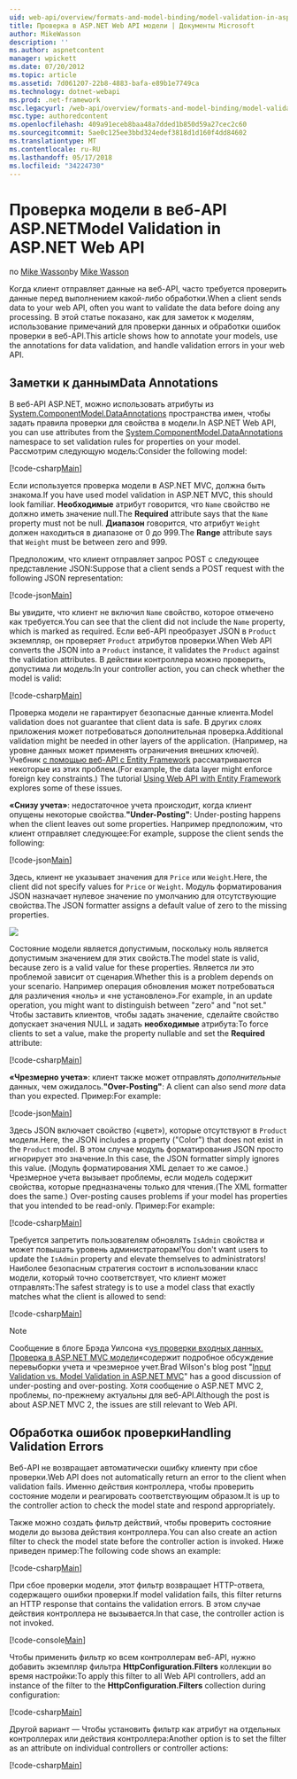 ```yaml
---
uid: web-api/overview/formats-and-model-binding/model-validation-in-aspnet-web-api
title: Проверка в ASP.NET Web API модели | Документы Microsoft
author: MikeWasson
description: ''
ms.author: aspnetcontent
manager: wpickett
ms.date: 07/20/2012
ms.topic: article
ms.assetid: 7d061207-22b8-4883-bafa-e89b1e7749ca
ms.technology: dotnet-webapi
ms.prod: .net-framework
msc.legacyurl: /web-api/overview/formats-and-model-binding/model-validation-in-aspnet-web-api
msc.type: authoredcontent
ms.openlocfilehash: 409a91eceb8baa48a7dded1b850d59a27cec2c60
ms.sourcegitcommit: 5ae0c125ee3bbd324edef3818d1d160f4dd84602
ms.translationtype: MT
ms.contentlocale: ru-RU
ms.lasthandoff: 05/17/2018
ms.locfileid: "34224730"
---
```

<a name="model-validation-in-aspnet-web-api"></a><span data-ttu-id="fbc36-102">Проверка модели в веб-API ASP.NET</span><span class="sxs-lookup"><span data-stu-id="fbc36-102">Model Validation in ASP.NET Web API</span></span>
====================
<span data-ttu-id="fbc36-103">по [Mike Wasson](https://github.com/MikeWasson)</span><span class="sxs-lookup"><span data-stu-id="fbc36-103">by [Mike Wasson](https://github.com/MikeWasson)</span></span>

<span data-ttu-id="fbc36-104">Когда клиент отправляет данные на веб-API, часто требуется проверить данные перед выполнением какой-либо обработки.</span><span class="sxs-lookup"><span data-stu-id="fbc36-104">When a client sends data to your web API, often you want to validate the data before doing any processing.</span></span> <span data-ttu-id="fbc36-105">В этой статье показано, как для заметок к моделям, использование примечаний для проверки данных и обработки ошибок проверки в веб-API.</span><span class="sxs-lookup"><span data-stu-id="fbc36-105">This article shows how to annotate your models, use the annotations for data validation, and handle validation errors in your web API.</span></span>

## <a name="data-annotations"></a><span data-ttu-id="fbc36-106">Заметки к данным</span><span class="sxs-lookup"><span data-stu-id="fbc36-106">Data Annotations</span></span>

<span data-ttu-id="fbc36-107">В веб-API ASP.NET, можно использовать атрибуты из [System.ComponentModel.DataAnnotations](/dotnet/api/system.componentmodel.dataannotations) пространства имен, чтобы задать правила проверки для свойства в модели.</span><span class="sxs-lookup"><span data-stu-id="fbc36-107">In ASP.NET Web API, you can use attributes from the [System.ComponentModel.DataAnnotations](/dotnet/api/system.componentmodel.dataannotations) namespace to set validation rules for properties on your model.</span></span> <span data-ttu-id="fbc36-108">Рассмотрим следующую модель:</span><span class="sxs-lookup"><span data-stu-id="fbc36-108">Consider the following model:</span></span>

[!code-csharp[Main](model-validation-in-aspnet-web-api/samples/sample1.cs)]

<span data-ttu-id="fbc36-109">Если используется проверка модели в ASP.NET MVC, должна быть знакома.</span><span class="sxs-lookup"><span data-stu-id="fbc36-109">If you have used model validation in ASP.NET MVC, this should look familiar.</span></span> <span data-ttu-id="fbc36-110">**Необходимые** атрибут говорится, что `Name` свойство не должно иметь значение null.</span><span class="sxs-lookup"><span data-stu-id="fbc36-110">The **Required** attribute says that the `Name` property must not be null.</span></span> <span data-ttu-id="fbc36-111">**Диапазон** говорится, что атрибут `Weight` должен находиться в диапазоне от 0 до 999.</span><span class="sxs-lookup"><span data-stu-id="fbc36-111">The **Range** attribute says that `Weight` must be between zero and 999.</span></span>

<span data-ttu-id="fbc36-112">Предположим, что клиент отправляет запрос POST с следующее представление JSON:</span><span class="sxs-lookup"><span data-stu-id="fbc36-112">Suppose that a client sends a POST request with the following JSON representation:</span></span>

[!code-json[Main](model-validation-in-aspnet-web-api/samples/sample2.json)]

<span data-ttu-id="fbc36-113">Вы увидите, что клиент не включил `Name` свойство, которое отмечено как требуется.</span><span class="sxs-lookup"><span data-stu-id="fbc36-113">You can see that the client did not include the `Name` property, which is marked as required.</span></span> <span data-ttu-id="fbc36-114">Если веб-API преобразует JSON в `Product` экземпляр, он проверяет `Product` атрибутов проверки.</span><span class="sxs-lookup"><span data-stu-id="fbc36-114">When Web API converts the JSON into a `Product` instance, it validates the `Product` against the validation attributes.</span></span> <span data-ttu-id="fbc36-115">В действии контроллера можно проверить, допустима ли модель:</span><span class="sxs-lookup"><span data-stu-id="fbc36-115">In your controller action, you can check whether the model is valid:</span></span>

[!code-csharp[Main](model-validation-in-aspnet-web-api/samples/sample3.cs)]

<span data-ttu-id="fbc36-116">Проверка модели не гарантирует безопасные данные клиента.</span><span class="sxs-lookup"><span data-stu-id="fbc36-116">Model validation does not guarantee that client data is safe.</span></span> <span data-ttu-id="fbc36-117">В других слоях приложения может потребоваться дополнительная проверка.</span><span class="sxs-lookup"><span data-stu-id="fbc36-117">Additional validation might be needed in other layers of the application.</span></span> <span data-ttu-id="fbc36-118">(Например, на уровне данных может применять ограничения внешних ключей). Учебник [с помощью веб-API с Entity Framework](../data/using-web-api-with-entity-framework/part-1.md) рассматриваются некоторые из этих проблем.</span><span class="sxs-lookup"><span data-stu-id="fbc36-118">(For example, the data layer might enforce foreign key constraints.) The tutorial [Using Web API with Entity Framework](../data/using-web-api-with-entity-framework/part-1.md) explores some of these issues.</span></span>

<span data-ttu-id="fbc36-119">**«Снизу учета»**: недостаточное учета происходит, когда клиент опущены некоторые свойства.</span><span class="sxs-lookup"><span data-stu-id="fbc36-119">**"Under-Posting"**: Under-posting happens when the client leaves out some properties.</span></span> <span data-ttu-id="fbc36-120">Например предположим, что клиент отправляет следующее:</span><span class="sxs-lookup"><span data-stu-id="fbc36-120">For example, suppose the client sends the following:</span></span>

[!code-json[Main](model-validation-in-aspnet-web-api/samples/sample4.json)]

<span data-ttu-id="fbc36-121">Здесь, клиент не указывает значения для `Price` или `Weight`.</span><span class="sxs-lookup"><span data-stu-id="fbc36-121">Here, the client did not specify values for `Price` or `Weight`.</span></span> <span data-ttu-id="fbc36-122">Модуль форматирования JSON назначает нулевое значение по умолчанию для отсутствующие свойства.</span><span class="sxs-lookup"><span data-stu-id="fbc36-122">The JSON formatter assigns a default value of zero to the missing properties.</span></span>

![](model-validation-in-aspnet-web-api/_static/image1.png)

<span data-ttu-id="fbc36-123">Состояние модели является допустимым, поскольку ноль является допустимым значением для этих свойств.</span><span class="sxs-lookup"><span data-stu-id="fbc36-123">The model state is valid, because zero is a valid value for these properties.</span></span> <span data-ttu-id="fbc36-124">Является ли это проблемой зависит от сценария.</span><span class="sxs-lookup"><span data-stu-id="fbc36-124">Whether this is a problem depends on your scenario.</span></span> <span data-ttu-id="fbc36-125">Например операция обновления может потребоваться для различения «ноль» и «не установлено».</span><span class="sxs-lookup"><span data-stu-id="fbc36-125">For example, in an update operation, you might want to distinguish between "zero" and "not set."</span></span> <span data-ttu-id="fbc36-126">Чтобы заставить клиентов, чтобы задать значение, сделайте свойство допускает значения NULL и задать **необходимые** атрибута:</span><span class="sxs-lookup"><span data-stu-id="fbc36-126">To force clients to set a value, make the property nullable and set the **Required** attribute:</span></span>

[!code-csharp[Main](model-validation-in-aspnet-web-api/samples/sample5.cs?highlight=1-2)]

<span data-ttu-id="fbc36-127">**«Чрезмерно учета»**: клиент также может отправлять *дополнительные* данных, чем ожидалось.</span><span class="sxs-lookup"><span data-stu-id="fbc36-127">**"Over-Posting"**: A client can also send *more* data than you expected.</span></span> <span data-ttu-id="fbc36-128">Пример:</span><span class="sxs-lookup"><span data-stu-id="fbc36-128">For example:</span></span>

[!code-json[Main](model-validation-in-aspnet-web-api/samples/sample6.json)]

<span data-ttu-id="fbc36-129">Здесь JSON включает свойство («цвет»), которые отсутствуют в `Product` модели.</span><span class="sxs-lookup"><span data-stu-id="fbc36-129">Here, the JSON includes a property ("Color") that does not exist in the `Product` model.</span></span> <span data-ttu-id="fbc36-130">В этом случае модуль форматирования JSON просто игнорирует это значение.</span><span class="sxs-lookup"><span data-stu-id="fbc36-130">In this case, the JSON formatter simply ignores this value.</span></span> <span data-ttu-id="fbc36-131">(Модуль форматирования XML делает то же самое.) Чрезмерное учета вызывает проблемы, если модель содержит свойства, которые предназначены только для чтения.</span><span class="sxs-lookup"><span data-stu-id="fbc36-131">(The XML formatter does the same.) Over-posting causes problems if your model has properties that you intended to be read-only.</span></span> <span data-ttu-id="fbc36-132">Пример:</span><span class="sxs-lookup"><span data-stu-id="fbc36-132">For example:</span></span>

[!code-csharp[Main](model-validation-in-aspnet-web-api/samples/sample7.cs)]

<span data-ttu-id="fbc36-133">Требуется запретить пользователям обновлять `IsAdmin` свойства и может повышать уровень администраторам!</span><span class="sxs-lookup"><span data-stu-id="fbc36-133">You don't want users to update the `IsAdmin` property and elevate themselves to administrators!</span></span> <span data-ttu-id="fbc36-134">Наиболее безопасным стратегия состоит в использовании класс модели, который точно соответствует, что клиент может отправлять:</span><span class="sxs-lookup"><span data-stu-id="fbc36-134">The safest strategy is to use a model class that exactly matches what the client is allowed to send:</span></span>

[!code-csharp[Main](model-validation-in-aspnet-web-api/samples/sample8.cs)]

> [!NOTE]
> <span data-ttu-id="fbc36-135">Сообщение в блоге Брэда Уилсона «[vs проверки входных данных. Проверка в ASP.NET MVC модели](http://bradwilson.typepad.com/blog/2010/01/input-validation-vs-model-validation-in-aspnet-mvc.html)«содержит подробное обсуждение перевыборки учета и чрезмерное учет.</span><span class="sxs-lookup"><span data-stu-id="fbc36-135">Brad Wilson's blog post "[Input Validation vs. Model Validation in ASP.NET MVC](http://bradwilson.typepad.com/blog/2010/01/input-validation-vs-model-validation-in-aspnet-mvc.html)" has a good discussion of under-posting and over-posting.</span></span> <span data-ttu-id="fbc36-136">Хотя сообщение о ASP.NET MVC 2, проблемы, по-прежнему актуальны для веб-API.</span><span class="sxs-lookup"><span data-stu-id="fbc36-136">Although the post is about ASP.NET MVC 2, the issues are still relevant to Web API.</span></span>


## <a name="handling-validation-errors"></a><span data-ttu-id="fbc36-137">Обработка ошибок проверки</span><span class="sxs-lookup"><span data-stu-id="fbc36-137">Handling Validation Errors</span></span>

<span data-ttu-id="fbc36-138">Веб-API не возвращает автоматически ошибку клиенту при сбое проверки.</span><span class="sxs-lookup"><span data-stu-id="fbc36-138">Web API does not automatically return an error to the client when validation fails.</span></span> <span data-ttu-id="fbc36-139">Именно действия контроллера, чтобы проверить состояние модели и реагировать соответствующим образом.</span><span class="sxs-lookup"><span data-stu-id="fbc36-139">It is up to the controller action to check the model state and respond appropriately.</span></span>

<span data-ttu-id="fbc36-140">Также можно создать фильтр действий, чтобы проверить состояние модели до вызова действия контроллера.</span><span class="sxs-lookup"><span data-stu-id="fbc36-140">You can also create an action filter to check the model state before the controller action is invoked.</span></span> <span data-ttu-id="fbc36-141">Ниже приведен пример:</span><span class="sxs-lookup"><span data-stu-id="fbc36-141">The following code shows an example:</span></span>

[!code-csharp[Main](model-validation-in-aspnet-web-api/samples/sample9.cs)]

<span data-ttu-id="fbc36-142">При сбое проверки модели, этот фильтр возвращает HTTP-ответа, содержащего ошибки проверки.</span><span class="sxs-lookup"><span data-stu-id="fbc36-142">If model validation fails, this filter returns an HTTP response that contains the validation errors.</span></span> <span data-ttu-id="fbc36-143">В этом случае действия контроллера не вызывается.</span><span class="sxs-lookup"><span data-stu-id="fbc36-143">In that case, the controller action is not invoked.</span></span>

[!code-console[Main](model-validation-in-aspnet-web-api/samples/sample10.cmd)]

<span data-ttu-id="fbc36-144">Чтобы применить фильтр ко всем контроллерам веб-API, нужно добавить экземпляр фильтра **HttpConfiguration.Filters** коллекции во время настройки:</span><span class="sxs-lookup"><span data-stu-id="fbc36-144">To apply this filter to all Web API controllers, add an instance of the filter to the **HttpConfiguration.Filters** collection during configuration:</span></span>

[!code-csharp[Main](model-validation-in-aspnet-web-api/samples/sample11.cs)]

<span data-ttu-id="fbc36-145">Другой вариант — Чтобы установить фильтр как атрибут на отдельных контроллерах или действия контроллера:</span><span class="sxs-lookup"><span data-stu-id="fbc36-145">Another option is to set the filter as an attribute on individual controllers or controller actions:</span></span>

[!code-csharp[Main](model-validation-in-aspnet-web-api/samples/sample12.cs)]
